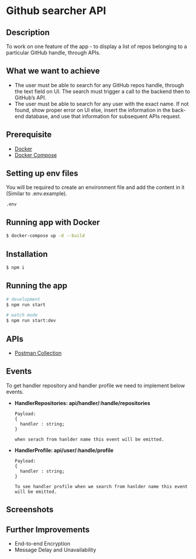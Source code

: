 <p align="center">
  <h1>Github searcher API</h1>
</p>

## Description

To work on one feature of the app - to display a list of repos belonging to a particular GitHub handle, through APIs.

## What we want to achieve

- The user must be able to search for any GitHub repos handle, through the text field on UI. The search must trigger a call to the backend then to GitHub’s API.
- The user must be able to search for any user with the exact name. If not found, show proper error on UI else, insert the information in the back-end database, and use that information for subsequent APIs request.

## Prerequisite

- [Docker](https://www.docker.com/)
- [Docker Compose](https://docs.docker.com/compose/)

## Setting up env files

You will be required to create an environment file and add the content in it (Similar to .env.example).

```
.env
```

## Running app with Docker

```bash
$ docker-compose up -d --build
```

## Installation

```bash
$ npm i
```

## Running the app

```bash
# development
$ npm run start

# watch mode
$ npm run start:dev
```

## APIs

- [Postman Collection](https://www.postman.com/collections/e8835d5b8ee1349e1dcc)

## Events

To get handler repository and handler profile we need to implement below events.

- **HandlerRepositories: api/handler/:handle/repositories**

  ```
  Payload:
  {
    handler : string;
  }

  when serach from hanlder name this event will be emitted.
  ```

- **HandlerProfile: api/user/:handle/profile**

  ```
  Payload:
  {
    handler : string;
  }

  To see handler profile when we search from hanlder name this event will be emitted.
  ```

## Screenshots

## Further Improvements

- End-to-end Encryption
- Message Delay and Unavailability
